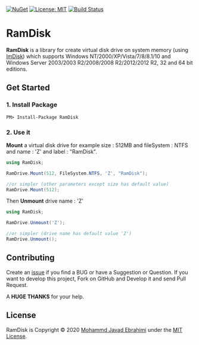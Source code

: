 [![NuGet](https://img.shields.io/nuget/v/RamDisk.svg)](https://www.nuget.org/packages/RamDisk/)
[![License: MIT](https://img.shields.io/badge/License-MIT-brightgreen.svg)](https://opensource.org/licenses/MIT)
[![Build Status](https://github.com/mjebrahimi/RamDisk/workflows/.NET%20Core/badge.svg)](https://github.com/mjebrahimi/RamDisk)

# RamDisk
**RamDisk** is a library for create virtual disk drive on system memory (using [ImDisk](http://www.ltr-data.se/opencode.html/#ImDisk)) which supports Windows NT/2000/XP/Vista/7/8/8.1/10 and Windows Server 2003/2003 R2/2008/2008 R2/2012/2012 R2, 32 and 64 bit editions.

## Get Started

### 1. Install Package

```
PM> Install-Package RamDisk
```

### 2. Use it

**Mount** a virtual disk drive for example size : 512MB and fileSystem : NTFS and name : 'Z' and label : "RamDisk".

```csharp
using RamDisk;

RamDrive.Mount(512, FileSystem.NTFS, 'Z', "RamDisk");

//or simpler (other parameters except size has default value)
RamDrive.Mount(512);
```

Then **Unmount** drive name : 'Z'

```csharp
using RamDisk;

RamDrive.Unmount('Z');

//or simpler (drive name has default value 'Z')
RamDrive.Unmount();
```

## Contributing

Create an [issue](https://github.com/mjebrahimi/RamDisk/issues/new) if you find a BUG or have a Suggestion or Question. If you want to develop this project, Fork on GitHub and Develop it and send Pull Request.

A **HUGE THANKS** for your help.

## License

RamDisk is Copyright © 2020 [Mohammd Javad Ebrahimi](https://github.com/mjebrahimi) under the [MIT License](https://github.com/mjebrahimi/RamDisk/LICENSE).
